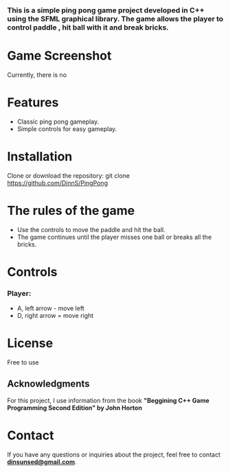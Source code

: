 ### This is a simple ping pong game project developed in C++ using the SFML graphical library. The game allows the player to control paddle , hit ball with it and break bricks.


# Game Screenshot
Currently, there is no


# Features
- Classic ping pong gameplay.
- Simple controls for easy gameplay.


# Installation
Clone or download the repository: git clone https://github.com/DinnS/PingPong


# The rules of the game   
- Use the controls to move the paddle and hit the ball.
- The game continues until the player misses one ball or breaks all the bricks.


# Controls
### Player: 
- A, left arrow  -  move left
- D, right arrow =  move right


# License
Free to use


## Acknowledgments
For this project, I use information from the book **"Beggining C++ Game Programming Second Edition" by John Horton**


# Contact
If you have any questions or inquiries about the project, feel free to contact **dinsunsed@gmail.com**.

